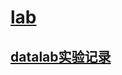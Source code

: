 # [lab](http://csapp.cs.cmu.edu/3e/labs.html)
## [datalab实验记录](https://www.cnblogs.com/Xlgd/p/12667422.html)
